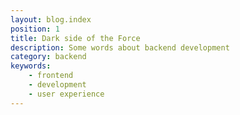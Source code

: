 ```yaml
---
layout: blog.index
position: 1
title: Dark side of the Force
description: Some words about backend development
category: backend
keywords:
    - frontend
    - development
    - user experience
---
```

